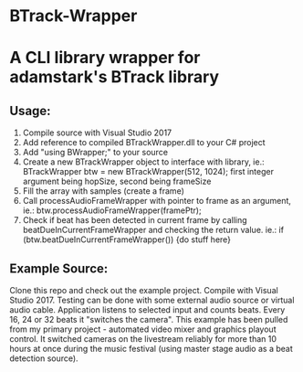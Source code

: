 # BTrack-Wrapper
A CLI library wrapper for adamstark's BTrack library
====================================================

Usage:
---------------
1. Compile source with Visual Studio 2017
2. Add reference to compiled BTrackWrapper.dll to your C# project
3. Add "using BWrapper;" to your source
4. Create a new BTrackWrapper object to interface with library,
ie.: BTrackWrapper btw = new BTrackWrapper(512, 1024); first integer argument being hopSize, second being frameSize
5. Fill the array with samples (create a frame)
6. Call processAudioFrameWrapper with pointer to frame as an argument,
ie.: btw.processAudioFrameWrapper(framePtr);
7. Check if beat has been detected in current frame by calling beatDueInCurrentFrameWrapper and checking the return value.
ie.: if (btw.beatDueInCurrentFrameWrapper()) {do stuff here} 

Example Source:
---------------
Clone this repo and check out the example project. Compile with Visual Studio 2017.
Testing can be done with some external audio source or virtual audio cable.
Application listens to selected input and counts beats. Every 16, 24 or 32 beats it "switches the camera".
This example has been pulled from my primary project - automated video mixer and graphics playout control.
It switched cameras on the livestream reliably for more than 10 hours at once during the music festival (using master stage audio as a beat detection source).